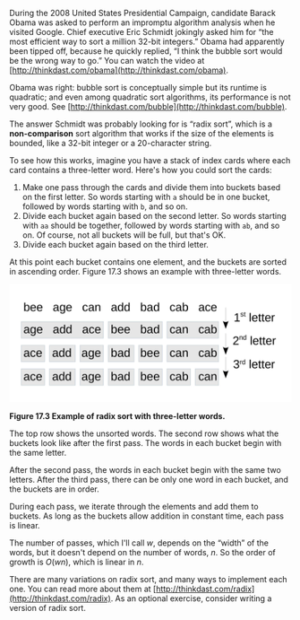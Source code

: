 During the 2008 United States Presidential Campaign, candidate Barack Obama was asked to perform an impromptu algorithm analysis when he visited Google. Chief executive Eric Schmidt jokingly asked him for “the most efficient way to sort a million 32-bit integers.” Obama had apparently been tipped off, because he quickly replied, “I think the bubble sort would be the wrong way to go.” You can watch the video at [http://thinkdast.com/obama](http://thinkdast.com/obama).

Obama was right: bubble sort is conceptually simple but its runtime is quadratic; and even among quadratic sort algorithms, its performance is not very good.  See [http://thinkdast.com/bubble](http://thinkdast.com/bubble).


The answer Schmidt was probably looking for is “radix sort”, which is a **non-comparison** sort algorithm that works if the size of the elements is bounded, like a 32-bit integer or a 20-character string.


To see how this works, imagine you have a stack of index cards where each card contains a three-letter word. Here's how you could sort the cards:



1.  Make one pass through the cards and divide them into buckets based on the first letter. So words starting with `a` should be in one bucket, followed by words starting with `b`, and so on.
1.  Divide each bucket again based on the second letter. So words starting with `aa` should be together, followed by words starting with `ab`, and so on. Of course, not all buckets will be full, but that's OK.
1.  Divide each bucket again based on the third letter. 

At this point each bucket contains one element, and the buckets are sorted in ascending order. Figure 17.3 shows an example with three-letter words.

![Figure 17.3 Example of radix sort with three-letter words.](figs/radix_sort1.jpg)

**Figure 17.3 Example of radix sort with three-letter words.**

The top row shows the unsorted words. The second row shows what the buckets look like after the first pass. The words in each bucket begin with the same letter.

After the second pass, the words in each bucket begin with the same two letters. After the third pass, there can be only one word in each bucket, and the buckets are in order.

During each pass, we iterate through the elements and add them to buckets. As long as the buckets allow addition in constant time, each pass is linear.


The number of passes, which I'll call $w$, depends on the “width” of the words, but it doesn't depend on the number of words, $n$. So the order of growth is $O(wn)$, which is linear in $n$.

There are many variations on radix sort, and many ways to implement each one. You can read more about them at [http://thinkdast.com/radix](http://thinkdast.com/radix). As an optional exercise, consider writing a version of radix sort.